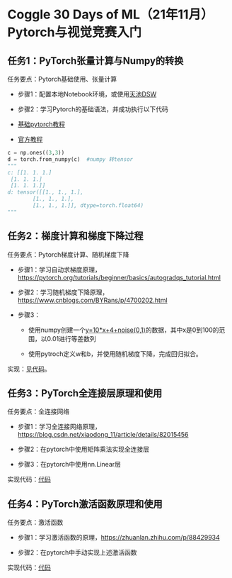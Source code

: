 # Coggle 30 Days of ML（21年11月）Pytorch与视觉竞赛入门

## **任务1：PyTorch张量计算与Numpy的转换**

任务要点：Pytorch基础使用、张量计算

- 步骤1：配置本地Notebook环境，或使用[天池DSW](https://dsw-dev.data.aliyun.com/#/)

- 步骤2：学习Pytorch的基础语法，并成功执行以下代码

- [基础pytorch教程](https://zhuanlan.zhihu.com/p/25572330)

- [官方教程](https://pytorch.org/tutorials/beginner/basics/intro.html)

```python
c = np.ones((3,3))
d = torch.from_numpy(c)  #numpy 转tensor
"""
c: [[1. 1. 1.]
 [1. 1. 1.]
 [1. 1. 1.]]
d: tensor([[1., 1., 1.],
        [1., 1., 1.],
        [1., 1., 1.]], dtype=torch.float64)
"""
```

## **任务2：梯度计算和梯度下降过程**

任务要点：Pytorch梯度计算、随机梯度下降

- 步骤1：学习自动求梯度原理，https://pytorch.org/tutorials/beginner/basics/autogradqs_tutorial.html

- 步骤2：学习随机梯度下降原理，https://www.cnblogs.com/BYRans/p/4700202.html

- 步骤3：

  - 使用numpy创建一个[y=10*x+4+noise(0,1)](#)的数据，其中x是0到100的范围，以0.01进行等差数列

  - 使用pytroch定义w和b，并使用随机梯度下降，完成回归拟合。

实现：[见代码](./pytorch-tutorial/task2.py)。

## **任务3：PyTorch全连接层原理和使用**

任务要点：全连接网络

- 步骤1：学习全连接网络原理，https://blog.csdn.net/xiaodong_11/article/details/82015456

- 步骤2：在pytorch中使用矩阵乘法实现全连接层

- 步骤3：在pytorch中使用nn.Linear层

实现代码：[代码](./pytorch-tutorial/task3.py)

## **任务4：PyTorch激活函数原理和使用**

任务要点：激活函数

- 步骤1：学习激活函数的原理，https://zhuanlan.zhihu.com/p/88429934

- 步骤2：在pytorch中手动实现上述激活函数

实现代码：[代码](./pytorch-tutorial/task4.py)

